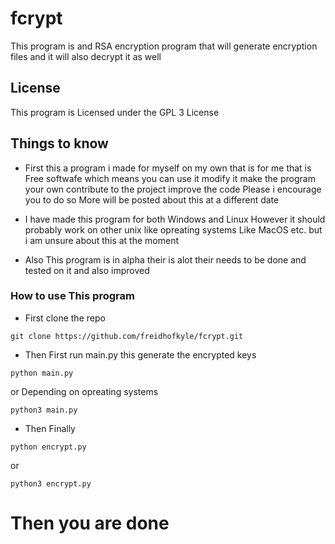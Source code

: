 # fcrypt 
This program is and RSA encryption program that will generate encryption files and it will also decrypt it as well 

## License 

This program is Licensed under the GPL 3 License 

## Things to know 
- First this a program i made for myself on my own that is for me that is Free softwafe which means you can use it modify it make the program your own contribute to the project improve the code Please i encourage you to do so More will be posted about this at a different date

- I have made this program for both Windows and Linux However it should probably work on other unix like opreating systems Like MacOS etc. but i am unsure about this at the moment 

- Also This program is in alpha their is alot their needs to be done and tested on it and also improved 

### How to use This program

- First clone the repo 
```
git clone https://github.com/freidhofkyle/fcrypt.git
```

- Then First run main.py this generate the encrypted keys 

```
python main.py
```
or Depending on opreating systems 

```
python3 main.py
```

- Then Finally 
```
python encrypt.py
```
or 

```
python3 encrypt.py
```
# Then you are done 





